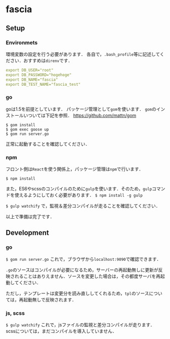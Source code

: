 # fascia

## Setup
### Environmets

環境変数の設定を行う必要があります．
各自で，`.bash_profile`等に記述してください．おすすめは`direnv`です．

```yml
export DB_USER="root"
export DB_PASSWORD="hogehoge"
export DB_NAME="fascia"
export DB_TEST_NAME="fascia_test"
```

### go
goは1.5を前提としています．
パッケージ管理として`gom`を使います．
`gom`のインストールいついては下記を参照．
https://github.com/mattn/gom


```
$ gom install
$ gom exec goose up
$ gom run server.go
```
正常に起動することを確認してください．


### npm
フロント側は`React`を使う関係上，パッケージ管理は`npm`で行います．

`$ npm install`

また，ES6やscssのコンパイルのために`gulp`を使います．そのため，`gulp`コマンドを使えるようにしておく必要があります．
`$ npm install -g gulp`

`$ gulp watchify`
で，監視＆差分コンパイルが走ることを確認してください．


以上で準備は完了です．

## Development
### go
`$ gom run server.go`
これで，ブラウザから`localhost:9090`で確認できます．

`.go`のソースはコンパイルが必要になるため，サーバーの再起動無しに更新が反映されることはありえません．ソースを変更した場合は，その都度サーバを再起動してください．

ただし，テンプレートは変更分を読み直ししてくれるため，`tpl`のソースについては，再起動無しで反映されます．

### js, scss
`$ gulp watchify`
これで，jsファイルの監視と差分コンパイルが走ります．
scssについては，まだコンパイルを導入していません．
